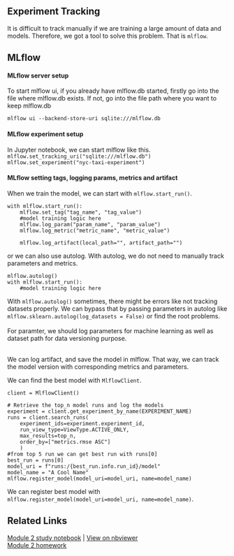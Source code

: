 ## Experiment Tracking

It is difficult to track manually if we are training a large amount of data and models. Therefore, we got a tool to solve this problem. That is `mlflow`.

## MLflow

#### MLflow server setup

To start mlflow ui, if you already have mlflow.db started, firstly go into the file where mlflow.db exists. If not, go into the file path where you want to keep mlflow.db

```
mlflow ui --backend-store-uri sqlite:///mlflow.db

```

#### MLflow experiment setup

In Jupyter notebook, we can start mlflow like this. 
`
mlflow.set_tracking_uri("sqlite:///mlflow.db")
mlflow.set_experiment("nyc-taxi-experiment")
`

#### MLflow setting tags, logging params, metrics and artifact
When we train the model, we can start with `mlflow.start_run()`.

```
with mlflow.start_run():
    mlflow.set_tag("tag_name", "tag_value")
    #model training logic here
    mlflow.log_param("param_name", "param_value")
    mlflow.log_metric("metric_name", "metric_value")

    mlflow.log_artifact(local_path="", artifact_path="")
```

or we can also use autolog. With autolog, we do not need to manually track parameters and metrics.<br>

```
mlflow.autolog()
with mlflow.start_run():
    #model training logic here
```

With `mlflow.autolog()` sometimes, there might be errors like not tracking datasets properly. We can bypass that by passing parameters in autolog like `mlflow.sklearn.autolog(log_datasets = False)` or find the root problems. 
<br><br>
For paramter, we should log parameters for machine learning as well as dataset path for data versioning purpose.<br><br>

We can log artifact, and save the model in mlflow. That way, we can track the model version with corresponding metrics and parameters.

We can find the best model with `MlflowClient`.
```
client = MlflowClient()

# Retrieve the top_n model runs and log the models
experiment = client.get_experiment_by_name(EXPERIMENT_NAME)
runs = client.search_runs(
    experiment_ids=experiment.experiment_id,
    run_view_type=ViewType.ACTIVE_ONLY,
    max_results=top_n,
    order_by=["metrics.rmse ASC"]
    )
#from top 5 run we can get best run with runs[0]
best_run = runs[0]
model_uri = f"runs:/{best_run.info.run_id}/model"
model_name = "A Cool Name"
mlflow.register_model(model_uri=model_uri, name=model_name)
```
We can register best model with `mlflow.register_model(model_uri=model_uri, name=model_name)`. 

## Related Links
[Module 2 study notebook](module2_study_mlflow_setup.ipynb) | [View on nbviewer](https://nbviewer.org/github/Hokfu/MLOps_Zoomcamp_Study/blob/main/02-experiment-tracking/module2_study_mlflow_setup.ipynb)<br>
[Module 2 homework](module2_homework)

